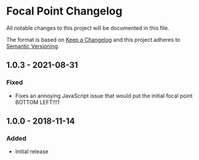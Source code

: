# Focal Point Changelog

All notable changes to this project will be documented in this file.

The format is based on [Keep a Changelog](http://keepachangelog.com/) and this project adheres to [Semantic Versioning](http://semver.org/).

## 1.0.3 - 2021-08-31
### Fixed
- Fixes an annoying JavaScript issue that would put the initial focal point BOTTOM LEFT!!!1

## 1.0.0 - 2018-11-14
### Added
- Initial release
